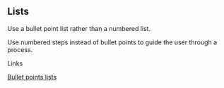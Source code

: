 ---
---
## Lists

Use a bullet point list rather than a numbered list. 

Use numbered steps instead of bullet points to guide the user through a process.

Links

[Bullet points lists](/_entries/2016-05-04-bullet-point-lists.md "Bullet points lists")
